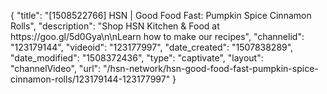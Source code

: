 {
    "title": "[1508522766] HSN | Good Food Fast: Pumpkin Spice Cinnamon Rolls",
    "description": "Shop HSN Kitchen & Food at https:\/\/goo.gl\/5d0Gya\n\nLearn how to make our recipes",
    "channelid": "123179144",
    "videoid": "123177997",
    "date_created": "1507838289",
    "date_modified": "1508372436",
    "type": "captivate",
    "layout": "channelVideo",
    "url": "\/hsn-network\/hsn-good-food-fast-pumpkin-spice-cinnamon-rolls\/123179144-123177997"
}